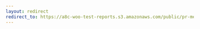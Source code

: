 ```yaml
---
layout: redirect
redirect_to: https://a8c-woo-test-reports.s3.amazonaws.com/public/pr-merge/39472/api/index.html
---
```

